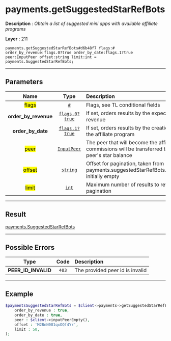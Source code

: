 # payments.getSuggestedStarRefBots

**Description** : *Obtain a list of suggested mini apps with available affiliate programs*

**Layer** : 211

```tl
payments.getSuggestedStarRefBots#d6b48f7 flags:# order_by_revenue:flags.0?true order_by_date:flags.1?true peer:InputPeer offset:string limit:int = payments.SuggestedStarRefBots;
```

---

## Parameters

| Name | Type | Description |
| :---: | :---: | :--- |
| <mark>flags</mark> | [`#`](type/#) | Flags, see TL conditional fields |
| **order_by_revenue** | [`flags.0?true`](type/true) | If set, orders results by the expected revenue |
| **order_by_date** | [`flags.1?true`](type/true) | If set, orders results by the creation date of the affiliate program |
| <mark>peer</mark> | [`InputPeer`](type/InputPeer) | The peer that will become the affiliate: star commissions will be transferred to this peer's star balance |
| <mark>offset</mark> | [`string`](type/string) | Offset for pagination, taken from payments.suggestedStarRefBots.next_offset, initially empty |
| <mark>limit</mark> | [`int`](type/int) | Maximum number of results to return, see pagination |

---

## Result

[payments.SuggestedStarRefBots](type/payments.SuggestedStarRefBots)

---

## Possible Errors

| Type | Code | Description |
| :---: | :---: | :--- |
| **PEER_ID_INVALID** | `403` | The provided peer id is invalid |

---

## Example

```php
$paymentsSuggestedStarRefBots = $client->payments->getSuggestedStarRefBots(
	order_by_revenue : true,
	order_by_date : true,
	peer : $client->inputPeerEmpty(),
	offset : 'M2BnN081qxOQf4Yr',
	limit : 50,
);
```